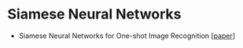 # Siamese Neural Networks

- Siamese Neural Networks for One-shot Image Recognition [[paper](https://www.cs.cmu.edu/~rsalakhu/papers/oneshot1.pdf)]
